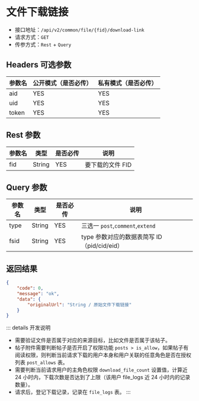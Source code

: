# 文件下载链接

- 接口地址：`/api/v2/common/file/{fid}/download-link`
- 请求方式：`GET`
- 传参方式：`Rest` + `Query`

## Headers 可选参数

| 参数名 | 公开模式（是否必传） | 私有模式（是否必传） |
| --- | --- | --- |
| aid | YES | YES |
| uid | YES | YES |
| token | YES | YES |

## Rest 参数

| 参数名 | 类型 | 是否必传 | 说明 |
| --- | --- | --- | --- |
| fid | String | YES | 要下载的文件 FID |

## Query 参数

| 参数名 | 类型 | 是否必传 | 说明 |
| --- | --- | --- | --- |
| type | String | YES | 三选一 `post`,`comment`,`extend` |
| fsid | String | YES | type 参数对应的数据表简写 ID（pid/cid/eid） |

## 返回结果

```json
{
    "code": 0,
    "message": "ok",
    "data": {
        "originalUrl": "String / 原始文件下载链接"
    }
}
```

::: details 开发说明
- 需要验证文件是否属于对应的来源目标，比如文件是否属于该帖子。
- 帖子附件需要判断帖子是否开启了权限功能 `posts > is_allow`，如果帖子有阅读权限，则判断当前请求下载的用户本身和用户关联的任意角色是否在授权列表 `post_allows` 表。
- 需要判断当前请求用户的主角色权限 `download_file_count` 设置值，计算近 24 小时内，下载次数是否达到了上限（该用户 file_logs 近 24 小时内的记录数量）。
- 请求后，登记下载记录，记录在 `file_logs` 表。
:::